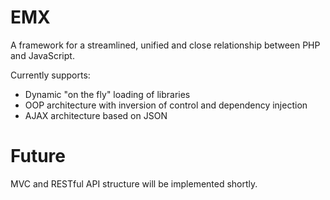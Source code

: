 EMX
===

A framework for a streamlined, unified and close relationship between PHP and JavaScript.

Currently supports:

* Dynamic "on the fly" loading of libraries
* OOP architecture with inversion of control and dependency injection
* AJAX architecture based on JSON

Future
===
MVC and RESTful API structure will be implemented shortly.
